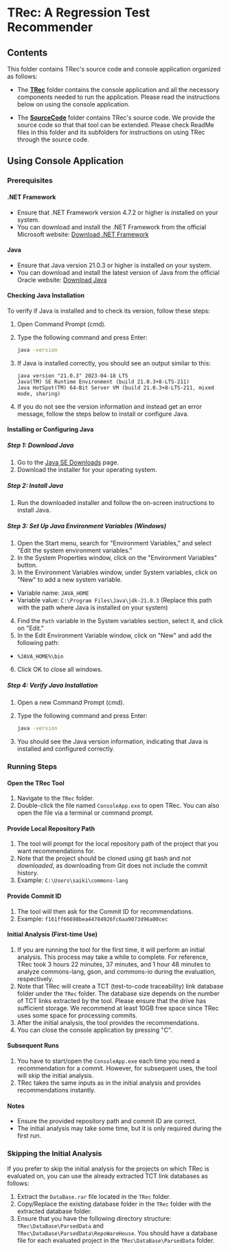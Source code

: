 
# TRec: A Regression Test Recommender

## Contents
This folder contains TRec's source code and console application organized as follows:

- The [**TRec**](/Tool/TRec/) folder contains the console application and all the necessory components needed to run the application.
  Please read the instructions below on using the console application. 


- The [**SourceCode**](/Tool/SourceCode/) folder contains TRec's source code. 
We provide the source code so that that tool can be extended. 
Please check ReadMe files in this folder and its subfolders for instructions on using TRec through the source code. 


## Using Console Application

### Prerequisites

#### .NET Framework
- Ensure that .NET Framework version 4.7.2 or higher is installed on your system.
- You can download and install the .NET Framework from the official Microsoft website: [Download .NET Framework](https://dotnet.microsoft.com/download/dotnet-framework)

#### Java
- Ensure that Java version 21.0.3 or higher is installed on your system.
- You can download and install the latest version of Java from the official Oracle website: [Download Java](https://www.oracle.com/java/technologies/downloads/)

#### Checking Java Installation

To verify if Java is installed and to check its version, follow these steps:

1. Open Command Prompt (cmd).
2. Type the following command and press Enter:

   ```cmd
   java -version
   ```

3. If Java is installed correctly, you should see an output similar to this:

   ```
   java version "21.0.3" 2023-04-18 LTS
   Java(TM) SE Runtime Environment (build 21.0.3+8-LTS-211)
   Java HotSpot(TM) 64-Bit Server VM (build 21.0.3+8-LTS-211, mixed mode, sharing)
   ```

4. If you do not see the version information and instead get an error message, follow the steps below to install or configure Java.

#### Installing or Configuring Java

##### Step 1: Download Java

1. Go to the [Java SE Downloads](https://www.oracle.com/java/technologies/downloads/) page.
2. Download the installer for your operating system.

##### Step 2: Install Java

1. Run the downloaded installer and follow the on-screen instructions to install Java.

##### Step 3: Set Up Java Environment Variables (Windows)

1. Open the Start menu, search for "Environment Variables," and select "Edit the system environment variables."
2. In the System Properties window, click on the "Environment Variables" button.
3. In the Environment Variables window, under System variables, click on "New" to add a new system variable.
  - Variable name: `JAVA_HOME`
  - Variable value: `C:\Program Files\Java\jdk-21.0.3` (Replace this path with the path where Java is installed on your system)
4. Find the `Path` variable in the System variables section, select it, and click on "Edit."
5. In the Edit Environment Variable window, click on "New" and add the following path:
  - `%JAVA_HOME%\bin`
6. Click OK to close all windows.

##### Step 4: Verify Java Installation

1. Open a new Command Prompt (cmd).
2. Type the following command and press Enter:

   ```cmd
   java -version
   ```

3. You should see the Java version information, indicating that Java is installed and configured correctly.

### Running Steps

#### Open the TRec Tool

1. Navigate to the `TRec` folder.
2. Double-click the file named `ConsoleApp.exe` to open TRec.
You can also open the file via a terminal or command prompt.

#### Provide Local Repository Path

1. The tool will prompt for the local repository path of the project that you want recommendations for.
2. Note that the project should be cloned using git bash and *not downloaded*, as downloading from Git does not include the commit history.
3. Example: `C:\Users\saiki\commons-lang`

#### Provide Commit ID

1. The tool will then ask for the Commit ID for recommendations.
2. Example: `f161ff66698bea44784926fc6aa9073d96a00cec`

#### Initial Analysis (First-time Use)

1. If you are running the tool for the first time, it will perform an initial analysis.
This process may take a while to complete. 
For reference, TRec took 3 hours 22 minutes, 37 minutes, and 1 hour 48 minutes to analyze commons-lang, gson, and commons-io during the evaluation, respectively.
2. Note that TRec will create a TCT (test-to-code traceability) link database folder under the `TRec` folder.
The database size depends on the number of TCT links extracted by the tool.
Please ensure that the drive has sufficient storage.
We recommend at least 10GB free space since TRec uses some space for processing commits.
3. After the initial analysis, the tool provides the recommendations.
4. You can close the console application by pressing "C".

#### Subsequent Runs

1. You have to start/open the `ConsoleApp.exe` each time you need a recommendation for a commit.
However, for subsequent uses, the tool will skip the initial analysis.
2. TRec takes the same inputs as in the initial analysis and provides recommendations instantly.


#### Notes
- Ensure the provided repository path and commit ID are correct.
- The initial analysis may take some time, but it is only required during the first run.


### Skipping the Initial Analysis
If you prefer to skip the initial analysis for the projects on which TRec is evaluated on, you can use the already extracted TCT link databases as follows:
1. Extract the `DataBase.rar` file located in the `TRec` folder.
2. Copy/Replace the existing database folder in the `TRec` folder with the extracted database folder.
3. Ensure that you have the following directory structure: `TRec\DataBase\ParsedData` and `TRec\DataBase\ParsedData\RepoWareHouse`.
You should have a database file for each evaluated project in the `TRec\DataBase\ParsedData` folder.  


